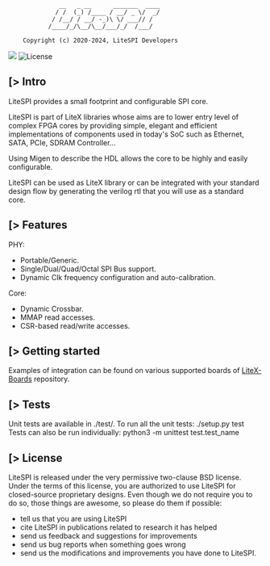 ```
              __   _ __      _______  ____
             / /  (_) /____ / __/ _ \/  _/
            / /__/ / __/ -_)\ \/ ___// /
           /____/_/\__/\__/___/_/  /___/

    Copyright (c) 2020-2024, LiteSPI Developers
```
[![](https://github.com/litex-hub/litespi/workflows/ci/badge.svg)](https://github.com/litex-hub/litespi/actions) ![License](https://img.shields.io/badge/License-BSD%202--Clause-orange.svg)

[> Intro
--------
LiteSPI provides a small footprint and configurable SPI core.

LiteSPI is part of LiteX libraries whose aims are to lower entry level of
complex FPGA cores by providing simple, elegant and efficient implementations of components used in
today's SoC such as Ethernet, SATA, PCIe, SDRAM Controller...

Using Migen to describe the HDL allows the core to be highly and easily configurable.

LiteSPI can be used as LiteX library or can be integrated with your standard
design flow by generating the verilog rtl that you will use as a standard core.

[> Features
-----------
PHY:
  - Portable/Generic.
  - Single/Dual/Quad/Octal SPI Bus support.
  - Dynamic Clk frequency configuration and auto-calibration.

Core:
  - Dynamic Crossbar.
  - MMAP read accesses.
  - CSR-based read/write accesses.

[> Getting started
------------------

Examples of integration can be found on various supported boards of [LiteX-Boards](https://github.com/litex-hub/litex-boards) repository.

[> Tests
--------
Unit tests are available in ./test/.
To run all the unit tests:
  ./setup.py test
Tests can also be run individually:
  python3 -m unittest test.test_name

[> License
----------
LiteSPI is released under the very permissive two-clause BSD license. Under
the terms of this license, you are authorized to use LiteSPI for closed-source
proprietary designs.
Even though we do not require you to do so, those things are awesome, so please
do them if possible:
 - tell us that you are using LiteSPI
 - cite LiteSPI in publications related to research it has helped
 - send us feedback and suggestions for improvements
 - send us bug reports when something goes wrong
 - send us the modifications and improvements you have done to LiteSPI.